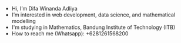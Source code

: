 - Hi, I’m Difa Winanda Adliya
- I’m interested in web development, data science, and mathematical modelling
- I'm studying in Mathematics, Bandung Institute of Technology (ITB)
- How to reach me (Whatsapp): +6281261568200

<!---
difawa/difawa is a ✨ special ✨ repository because its `README.md` (this file) appears on your GitHub profile.
You can click the Preview link to take a look at your changes.
--->
